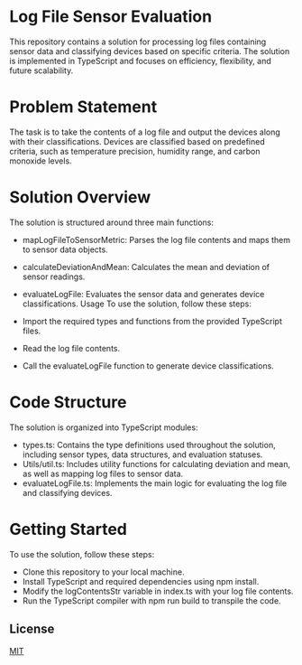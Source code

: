 # Log File Sensor Evaluation
This repository contains a solution for processing log files containing sensor data and classifying devices based on specific criteria. The solution is implemented in TypeScript and focuses on efficiency, flexibility, and future scalability.

# Problem Statement
The task is to take the contents of a log file and output the devices along with their classifications. Devices are classified based on predefined criteria, such as temperature precision, humidity range, and carbon monoxide levels.

# Solution Overview
The solution is structured around three main functions:

* mapLogFileToSensorMetric: Parses the log file contents and maps them to sensor data objects.
* calculateDeviationAndMean: Calculates the mean and deviation of sensor readings.
* evaluateLogFile: Evaluates the sensor data and generates device classifications.
Usage
To use the solution, follow these steps:

* Import the required types and functions from the provided TypeScript files.
* Read the log file contents.
* Call the evaluateLogFile function to generate device classifications.

# Code Structure
The solution is organized into TypeScript modules:

* types.ts: Contains the type definitions used throughout the solution, including sensor types, data structures, and evaluation statuses.
* Utils/util.ts: Includes utility functions for calculating deviation and mean, as well as mapping log files to sensor data.
* evaluateLogFile.ts: Implements the main logic for evaluating the log file and classifying devices.

# Getting Started
To use the solution, follow these steps:

* Clone this repository to your local machine.
* Install TypeScript and required dependencies using npm install.
* Modify the logContentsStr variable in index.ts with your log file contents.
* Run the TypeScript compiler with npm run build to transpile the code.

## License

[MIT](https://choosealicense.com/licenses/mit/)